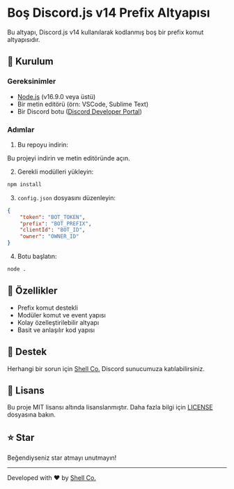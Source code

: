 # Boş Discord.js v14 Prefix Altyapısı

Bu altyapı, Discord.js v14 kullanılarak kodlanmış boş bir prefix komut altyapısıdır.

## 🔧 Kurulum

### Gereksinimler
- [Node.js](https://nodejs.org/en/) (v16.9.0 veya üstü)
- Bir metin editörü (örn: VSCode, Sublime Text)
- Bir Discord botu ([Discord Developer Portal](https://discord.com/developers/applications))

### Adımlar
1. Bu repoyu indirin:

Bu projeyi indirin ve metin editöründe açın.

2. Gerekli modülleri yükleyin:
```bash
npm install
```

3. `config.json` dosyasını düzenleyin:
```json
{
    "token": "BOT_TOKEN",
    "prefix": "BOT_PREFIX",
    "clientId": "BOT_ID",
    "owner": "OWNER_ID"
}
```

4. Botu başlatın:
```bash
node .
```

## 📝 Özellikler
- Prefix komut destekli
- Modüler komut ve event yapısı
- Kolay özelleştirilebilir altyapı
- Basit ve anlaşılır kod yapısı

## 🤝 Destek
Herhangi bir sorun için [Shell Co.](https://discord.gg/ekePqzFJUz) Discord sunucumuza katılabilirsiniz.

## 📜 Lisans
Bu proje MIT lisansı altında lisanslanmıştır. Daha fazla bilgi için [LICENSE](LICENSE) dosyasına bakın.

## ⭐ Star
Beğendiyseniz star atmayı unutmayın!

---
Developed with ❤️ by [Shell Co.](https://discord.gg/ekePqzFJUz)
